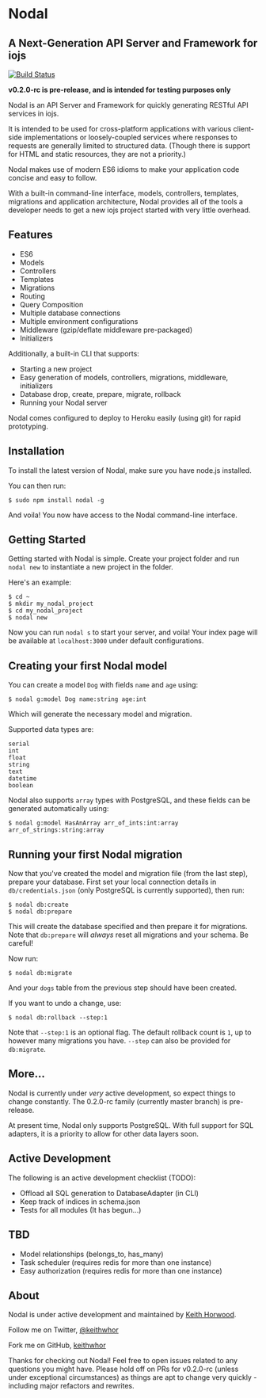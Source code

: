 # Nodal
## A Next-Generation API Server and Framework for iojs

[![Build Status](https://travis-ci.org/keithwhor/nodal.svg?branch=master)](https://travis-ci.org/keithwhor/nodal)

**v0.2.0-rc is pre-release, and is intended for testing purposes only**

Nodal is an API Server and Framework for quickly generating RESTful API
services in iojs.

It is intended to be used for cross-platform applications with various
client-side implementations or loosely-coupled services where responses to
requests are generally limited to structured data. (Though there is
support for HTML and static resources, they are not a priority.)

Nodal makes use of modern ES6 idioms to make your application code concise and
easy to follow.

With a built-in command-line interface, models, controllers, templates,
migrations and application architecture, Nodal provides all of the tools a
developer needs to get a new iojs project started with very little overhead.

## Features

- ES6
- Models
- Controllers
- Templates
- Migrations
- Routing
- Query Composition
- Multiple database connections
- Multiple environment configurations
- Middleware (gzip/deflate middleware pre-packaged)
- Initializers

Additionally, a built-in CLI that supports:

- Starting a new project
- Easy generation of models, controllers, migrations, middleware, initializers
- Database drop, create, prepare, migrate, rollback
- Running your Nodal server

Nodal comes configured to deploy to Heroku easily (using git) for rapid
prototyping.

## Installation

To install the latest version of Nodal, make sure you have node.js installed.

You can then run:

```
$ sudo npm install nodal -g
```

And voila! You now have access to the Nodal command-line interface.

## Getting Started

Getting started with Nodal is simple. Create your project folder and run
`nodal new` to instantiate a new project in the folder.

Here's an example:

```
$ cd ~
$ mkdir my_nodal_project
$ cd my_nodal_project
$ nodal new
```

Now you can run `nodal s` to start your server, and voila! Your index page will
be available at `localhost:3000` under default configurations.

## Creating your first Nodal model

You can create a model `Dog` with fields `name` and `age` using:

```
$ nodal g:model Dog name:string age:int
```

Which will generate the necessary model and migration.

Supported data types are:

```
serial
int
float
string
text
datetime
boolean
```

Nodal also supports `array` types with PostgreSQL, and these fields can be
generated automatically using:

```
$ nodal g:model HasAnArray arr_of_ints:int:array arr_of_strings:string:array
```

## Running your first Nodal migration

Now that you've created the model and migration file (from the last step),
prepare your database. First set your local connection details in
`db/credentials.json` (only PostgreSQL is currently supported), then run:

```
$ nodal db:create
$ nodal db:prepare
```

This will create the database specified and then prepare it for migrations.
Note that `db:prepare` will *always* reset all migrations and your schema. Be
careful!

Now run:

```
$ nodal db:migrate
```

And your `dogs` table from the previous step should have been created.

If you want to undo a change, use:

```
$ nodal db:rollback --step:1
```

Note that `--step:1` is an optional flag. The default rollback count is `1`,
up to however many migrations you have. `--step` can also be provided for
`db:migrate`.

## More...

Nodal is currently under *very* active development, so expect things to change
constantly. The 0.2.0-rc family (currently master branch) is pre-release.

At present time, Nodal only supports PostgreSQL. With full support for SQL
adapters, it is a priority to allow for other data layers soon.

## Active Development

The following is an active development checklist (TODO):

- Offload all SQL generation to DatabaseAdapter (in CLI)
- Keep track of indices in schema.json
- Tests for all modules (It has begun...)

## TBD
- Model relationships (belongs_to, has_many)
- Task scheduler (requires redis for more than one instance)
- Easy authorization (requires redis for more than one instance)

## About

Nodal is under active development and maintained by
[Keith Horwood](http://keithwhor.com).

Follow me on Twitter, [@keithwhor](http://twitter.com/keithwhor)

Fork me on GitHub, [keithwhor](http://github.com/keithwhor)

Thanks for checking out Nodal! Feel free to open issues related to any questions
you might have. Please hold off on PRs for v0.2.0-rc (unless under exceptional
circumstances) as things are apt to change very quickly - including major
refactors and rewrites.
